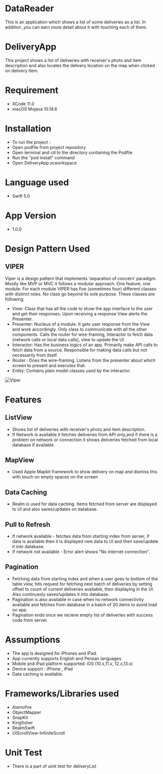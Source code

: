 # DataReader
This is an application which shows a list of some deliveries as a list. In addition ,you can earn more detail about it with touching each of them.   

# DeliveryApp
This project shows a list of deliveries with receiver's photo and item description and also locates the delivery location on the map when clicked on delivery item.

# Requirement
- XCode 11.0
- macOS Mojava 10.14.6

# Installation
- To run the project :
- Open podfile from project repository 
- Open terminal and cd to the directory containing the Podfile
- Run the "pod install" command
- Open DeliveryApp.xcworkspace 

# Language used 
- Swift 5.0

# App Version
- 1.0.0 
# Design Pattern Used

## VIPER
Viper is a design pattern that implements ‘separation of concern’ paradigm. Mostly like MVP or MVC it follows a modular approach. One feature, one module. For each module VIPER has five (sometimes four) different classes with distinct roles. No class go beyond its sole purpose. These classes are following.
-  View: Class that has all the code to show the app interface to the user and get their responses. Upon receiving a response View alerts the Presenter.
-  Presenter: Nucleus of a module. It gets user response from the View and work accordingly. Only class to communicate with all the other components. Calls the router for wire-framing, Interactor to fetch data (network calls or local data calls), view to update the UI.
-  Interactor: Has the business logics of an app. Primarily make API calls to fetch data from a source. Responsible for making data calls but not necessarily from itself.
-  Router : Does the wire-framing. Listens from the presenter about which screen to present and executes that.
-  Entity: Contains plain model classes used by the interactor.

![Viper](https://miro.medium.com/max/2862/1*-Mfew6qvLQ-t-DSOkY23Aw.png)

# Features

## ListView
- Shows list of deliveries with receiver's photo and item description.
- If Network is available it fetches deliveries from API only,and if there is a problem on network or connection it shows deliveries fetched from local database if available.

## MapView
- Used Apple Mapkit framework to show  delivery on map and dismiss this with touch on empty spaces on the screen

## Data Caching
- Realm is used for data caching. Items fetched from server are displayed to UI and also saves/updates on database.

## Pull to Refresh
- If network available - fetches data from starting index from server, if data is available then it is displayed new data to UI and then save/update it into database.
- If network not available - Error alert shows "No internet connection".

## Pagination
- Fetching data from starting index and when a user goes to bottom of the table view, hits request for fetching next batch of deliveries by setting offset to count of current deliveries available, then displaying in the UI. Also continuesly saves/updates it into database.
- Pagination is also available in case when no network connectivity available and fetches from database in a batch of 20 items to avoid load on app.
- Pagination ends once we recieve empty list of deliveries with success code from server.



# Assumptions        
-   The app is designed for iPhones and iPad.        
-   App currently supports English and Persian languages.
-   Mobile and iPad platform supported: iOS (10.x,11.x, 12.x,13.x)        
-   Device support : iPhone , iPad  
-   Data caching is available.



# Frameworks/Libraries used
- Alamofire
- ObjectMapper
- SnapKit
- Kingfisher
- RealmSwift
- UIScrollView-InfiniteScroll


# Unit Test
- There is a part of uinit test for deliveryList



